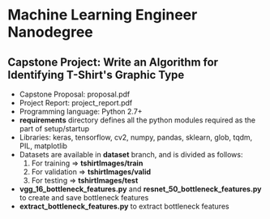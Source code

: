 # Machine Learning Engineer Nanodegree
## Capstone Project: Write an Algorithm for Identifying T-Shirt's Graphic Type

* Capstone Proposal: proposal.pdf
* Project Report: project_report.pdf
* Programming language: Python 2.7+
* **requirements** directory defines all the python modules required as the part of setup/startup
* Libraries: keras, tensorflow, cv2, numpy, pandas, sklearn, glob, tqdm, PIL, matplotlib
* Datasets are available in **dataset** branch, and is divided as follows:
	1. For training => **tshirtImages/train**
	2. For validation => **tshirtImages/valid**
	3. For testing => **tshirtImages/test**
* **vgg_16_bottleneck_features.py** and **resnet_50_bottleneck_features.py** to create and save bottleneck features
* **extract_bottleneck_features.py** to extract bottleneck features
